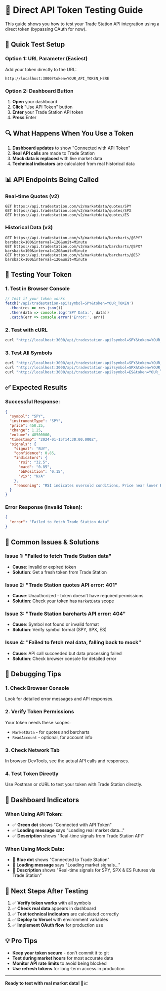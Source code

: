 # 🔑 Direct API Token Testing Guide

This guide shows you how to test your Trade Station API integration using a direct token (bypassing OAuth for now).

## 🚀 **Quick Test Setup**

### **Option 1: URL Parameter (Easiest)**
Add your token directly to the URL:
```
http://localhost:3000?token=YOUR_API_TOKEN_HERE
```

### **Option 2: Dashboard Button**
1. **Open** your dashboard
2. **Click** "Use API Token" button
3. **Enter** your Trade Station API token
4. **Press** Enter

## 🔍 **What Happens When You Use a Token**

1. **Dashboard updates** to show "Connected with API Token"
2. **Real API calls** are made to Trade Station
3. **Mock data is replaced** with live market data
4. **Technical indicators** are calculated from real historical data

## 📊 **API Endpoints Being Called**

### **Real-time Quotes (v2)**
```
GET https://api.tradestation.com/v2/marketdata/quotes/SPY
GET https://api.tradestation.com/v2/marketdata/quotes/SPX  
GET https://api.tradestation.com/v2/marketdata/quotes/ES
```

### **Historical Data (v3)**
```
GET https://api.tradestation.com/v3/marketdata/barcharts/@SPY?barsback=100&interval=120&unit=Minute
GET https://api.tradestation.com/v3/marketdata/barcharts/@SPX?barsback=100&interval=120&unit=Minute
GET https://api.tradestation.com/v3/marketdata/barcharts/@ES?barsback=100&interval=120&unit=Minute
```

## 🧪 **Testing Your Token**

### **1. Test in Browser Console**
```javascript
// Test if your token works
fetch('/api/tradestation-api?symbol=SPY&token=YOUR_TOKEN')
  .then(res => res.json())
  .then(data => console.log('SPY Data:', data))
  .catch(err => console.error('Error:', err))
```

### **2. Test with cURL**
```bash
curl "http://localhost:3000/api/tradestation-api?symbol=SPY&token=YOUR_TOKEN"
```

### **3. Test All Symbols**
```bash
curl "http://localhost:3000/api/tradestation-api?symbol=SPY&token=YOUR_TOKEN"
curl "http://localhost:3000/api/tradestation-api?symbol=SPX&token=YOUR_TOKEN"
curl "http://localhost:3000/api/tradestation-api?symbol=ES&token=YOUR_TOKEN"
```

## ✅ **Expected Results**

### **Successful Response:**
```json
{
  "symbol": "SPY",
  "instrumentType": "SPY",
  "price": 450.25,
  "change": 1.25,
  "volume": 48500000,
  "timestamp": "2024-01-15T14:30:00.000Z",
  "signals": {
    "signal": "BUY",
    "confidence": 0.85,
    "indicators": {
      "rsi": "32.5",
      "macd": "0.85",
      "bbPosition": "0.15",
      "vix": "N/A"
    },
    "reasoning": "RSI indicates oversold conditions, Price near lower Bollinger Band, ETF - high liquidity"
  }
}
```

### **Error Response (Invalid Token):**
```json
{
  "error": "Failed to fetch Trade Station data"
}
```

## 🚨 **Common Issues & Solutions**

### **Issue 1: "Failed to fetch Trade Station data"**
- **Cause**: Invalid or expired token
- **Solution**: Get a fresh token from Trade Station

### **Issue 2: "Trade Station quotes API error: 401"**
- **Cause**: Unauthorized - token doesn't have required permissions
- **Solution**: Check your token has `MarketData` scope

### **Issue 3: "Trade Station barcharts API error: 404"**
- **Cause**: Symbol not found or invalid format
- **Solution**: Verify symbol format (SPY, SPX, ES)

### **Issue 4: "Failed to fetch real data, falling back to mock"**
- **Cause**: API call succeeded but data processing failed
- **Solution**: Check browser console for detailed error

## 🔧 **Debugging Tips**

### **1. Check Browser Console**
Look for detailed error messages and API responses.

### **2. Verify Token Permissions**
Your token needs these scopes:
- `MarketData` - for quotes and barcharts
- `ReadAccount` - optional, for account info

### **3. Check Network Tab**
In browser DevTools, see the actual API calls and responses.

### **4. Test Token Directly**
Use Postman or cURL to test your token with Trade Station directly.

## 📱 **Dashboard Indicators**

### **When Using API Token:**
- ✅ **Green dot** shows "Connected with API Token"
- ✅ **Loading message** says "Loading real market data..."
- ✅ **Description** shows "Real-time signals from Trade Station API"

### **When Using Mock Data:**
- 🔵 **Blue dot** shows "Connected to Trade Station"
- 🔵 **Loading message** says "Loading market signals..."
- 🔵 **Description** shows "Real-time signals for SPY, SPX & ES Futures via Trade Station"

## 🎯 **Next Steps After Testing**

1. ✅ **Verify token works** with all symbols
2. ✅ **Check real data** appears in dashboard
3. ✅ **Test technical indicators** are calculated correctly
4. ✅ **Deploy to Vercel** with environment variables
5. ✅ **Implement OAuth flow** for production use

## 💡 **Pro Tips**

- **Keep your token secure** - don't commit it to git
- **Test during market hours** for most accurate data
- **Monitor API rate limits** to avoid being blocked
- **Use refresh tokens** for long-term access in production

---

**Ready to test with real market data! 🚀📈**
